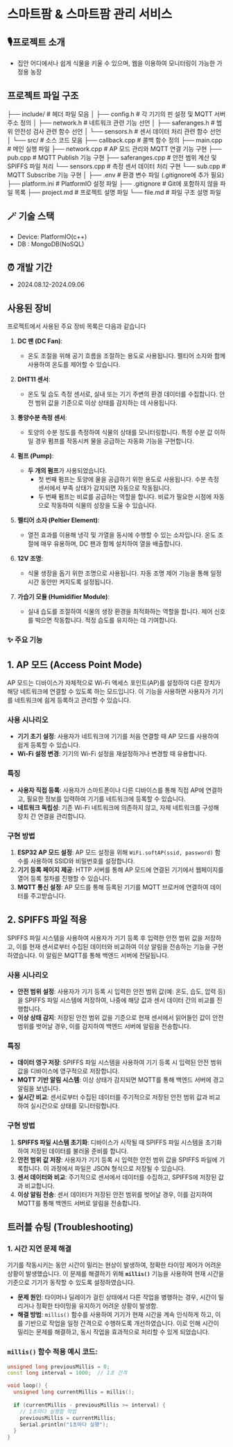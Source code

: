 # 스마트팜 & 스마트팜 관리 서비스

## 🎙️프로젝트 소개

-    집안 어디에서나 쉽게 식물을 키울 수 있으며, 웹을 이용하여 모니터링이 가능한 가정용 농장

## 프로젝트 파일 구조

├── include/                 # 헤더 파일 모음
│   ├── config.h             # 각 기기의 핀 설정 및 MQTT 서버 주소 정의
│   ├── network.h            # 네트워크 관련 기능 선언
│   ├── saferanges.h         # 범위 안전성 검사 관련 함수 선언
│   └── sensors.h            # 센서 데이터 처리 관련 함수 선언
│
└── src/                     # 소스 코드 모음
├── callback.cpp         # 콜백 함수 정의
├── main.cpp             # 메인 실행 파일
├── network.cpp          # AP 모드 관리와 MQTT 연결 기능 구현
├── pub.cpp              # MQTT Publish 기능 구현
├── saferanges.cpp       # 안전 범위 계산 및 SPIFFS 파일 처리
└── sensors.cpp          # 측정 센서 데이터 처리 구현
└── sub.cpp              # MQTT Subscribe 기능 구현
│
├── .env                     # 환경 변수 파일 (.gitignore에 추가 필요)
├── platform.ini             # PlatformIO 설정 파일
├── .gitignore               # Git에 포함하지 않을 파일 목록
├── project.md               # 프로젝트 설명 파일
└── file.md                  # 파일 구조 설명 파일

## 🪄 기술 스택

-    Device: PlatformIO(c++)
-    DB : MongoDB(NoSQL)

## ⏰ 개발 기간

-   2024.08.12-2024.09.06

## 사용된 장비

프로젝트에서 사용된 주요 장비 목록은 다음과 같습니다

1. **DC 팬 (DC Fan)**: 
   - 온도 조절을 위해 공기 흐름을 조절하는 용도로 사용됩니다. 펠티어 소자와 함께 사용하여 온도를 제어할 수 있습니다.
   
2. **DHT11 센서**: 
   - 온도 및 습도 측정 센서로, 실내 또는 기기 주변의 환경 데이터를 수집합니다. 안전 범위 값을 기준으로 이상 상태를 감지하는 데 사용됩니다.

3. **통양수분 측정 센서**: 
   - 토양의 수분 정도를 측정하여 식물의 상태를 모니터링합니다. 특정 수분 값 이하일 경우 펌프를 작동시켜 물을 공급하는 자동화 기능을 구현합니다.

4. **펌프 (Pump)**: 
   - **두 개의 펌프**가 사용되었습니다. 
     - 첫 번째 펌프는 토양에 물을 공급하기 위한 용도로 사용됩니다. 수분 측정 센서에서 부족 상태가 감지되면 자동으로 작동됩니다.
     - 두 번째 펌프는 비료를 공급하는 역할을 합니다. 비료가 필요한 시점에 자동으로 작동하여 식물의 성장을 도울 수 있습니다.

5. **펠티어 소자 (Peltier Element)**: 
   - 열전 효과를 이용해 냉각 및 가열을 동시에 수행할 수 있는 소자입니다. 온도 조절에 매우 유용하며, DC 팬과 함께 설치하여 열을 배출합니다.

6. **12V 조명**: 
   - 식물 생장을 돕기 위한 조명으로 사용됩니다. 자동 조명 제어 기능을 통해 일정 시간 동안만 켜지도록 설정됩니다.

7. **가습기 모듈 (Humidifier Module)**: 
   - 실내 습도를 조절하여 식물의 생장 환경을 최적화하는 역할을 합니다. 제어 신호를 박으면 작동합니다. 적정 습도를 유지하는 데 기여합니다.


### ✨ 주요 기능

## 1. AP 모드 (Access Point Mode)

AP 모드는 디바이스가 자체적으로 Wi-Fi 액세스 포인트(AP)를 설정하여 다른 장치가 해당 네트워크에 연결할 수 있도록 하는 모드입니다. 이 기능을 사용하면 사용자가 기기를 네트워크에 쉽게 등록하고 관리할 수 있습니다.

### 사용 시나리오
- **기기 초기 설정**: 사용자가 네트워크에 기기를 처음 연결할 때 AP 모드를 사용하여 쉽게 등록할 수 있습니다.
- **Wi-Fi 설정 변경**: 기기의 Wi-Fi 설정을 재설정하거나 변경할 때 유용합니다.

### 특징
- **사용자 직접 등록**: 사용자가 스마트폰이나 다른 디바이스를 통해 직접 AP에 연결하고, 필요한 정보를 입력하여 기기를 네트워크에 등록할 수 있습니다.
- **네트워크 독립성**: 기존 Wi-Fi 네트워크에 의존하지 않고, 자체 네트워크를 구성해 장치 간 연결을 관리합니다.

### 구현 방법
1. **ESP32 AP 모드 설정**: AP 모드 설정을 위해 `WiFi.softAP(ssid, password)` 함수를 사용하여 SSID와 비밀번호를 설정합니다.
2. **기기 등록 페이지 제공**: HTTP 서버를 통해 AP 모드에 연결된 기기에서 웹페이지를 열어 등록 절차를 진행할 수 있습니다.
3. **MQTT 통신 설정**: AP 모드를 통해 등록된 기기를 MQTT 브로커에 연결하여 데이터를 주고받습니다.

## 2. SPIFFS 파일 적용

SPIFFS 파일 시스템을 사용하여 사용자가 기기 등록 후 입력한 안전 범위 값을 저장하고, 이를 현재 센서로부터 수집된 데이터와 비교하여 이상 알림을 전송하는 기능을 구현하였습니다. 이 알림은 MQTT를 통해 백엔드 서버에 전달됩니다.

### 사용 시나리오
- **안전 범위 설정**: 사용자가 기기 등록 시 입력한 안전 범위 값(예: 온도, 습도, 압력 등)을 SPIFFS 파일 시스템에 저장하여, 나중에 해당 값과 센서 데이터 간의 비교를 진행합니다.
- **이상 상태 감지**: 저장된 안전 범위 값을 기준으로 현재 센서에서 읽어들인 값이 안전 범위를 벗어날 경우, 이를 감지하여 백엔드 서버에 알림을 전송합니다.

### 특징
- **데이터 영구 저장**: SPIFFS 파일 시스템을 사용하여 기기 등록 시 입력된 안전 범위 값을 디바이스에 영구적으로 저장합니다.
- **MQTT 기반 알림 시스템**: 이상 상태가 감지되면 MQTT를 통해 백엔드 서버에 경고 알림을 보냅니다.
- **실시간 비교**: 센서로부터 수집된 데이터를 주기적으로 저장된 안전 범위 값과 비교하여 실시간으로 상태를 모니터링합니다.

### 구현 방법
1. **SPIFFS 파일 시스템 초기화**: 디바이스가 시작될 때 SPIFFS 파일 시스템을 초기화하여 저장된 데이터를 불러올 준비를 합니다.
2. **안전 범위 값 저장**: 사용자가 기기 등록 시 입력한 안전 범위 값을 SPIFFS 파일에 기록합니다. 이 과정에서 파일은 JSON 형식으로 저장될 수 있습니다.
3. **센서 데이터와 비교**: 주기적으로 센서에서 데이터를 수집하고, SPIFFS에 저장된 값과 비교합니다.
4. **이상 알림 전송**: 센서 데이터가 저장된 안전 범위를 벗어날 경우, 이를 감지하여 MQTT를 통해 백엔드 서버로 알림을 전송합니다.


## 트러블 슈팅 (Troubleshooting)

### 1. 시간 지연 문제 해결
기기를 작동시키는 동안 시간이 밀리는 현상이 발생하여, 정확한 타이밍 제어가 어려운 상황이 발생했습니다. 이 문제를 해결하기 위해 **`millis()`** 기능을 사용하여 현재 시간을 기준으로 기기가 동작할 수 있도록 설정하였습니다.

- **문제 원인**: 타이머나 딜레이가 걸린 상태에서 다른 작업을 병행하는 경우, 시간이 밀리거나 정확한 타이밍을 유지하기 어려운 상황이 발생함.
- **해결 방법**: `millis()` 함수를 사용하여 기기가 현재 시간을 계속 인식하게 하고, 이를 기반으로 작업을 일정 간격으로 수행하도록 개선하였습니다. 이로 인해 시간이 밀리는 문제를 해결하고, 동시 작업을 효과적으로 처리할 수 있게 되었습니다.

### `millis()` 함수 적용 예시 코드:
```cpp
unsigned long previousMillis = 0;
const long interval = 1000;  // 1초 간격

void loop() {
  unsigned long currentMillis = millis();
  
  if (currentMillis - previousMillis >= interval) {
    // 1초마다 실행할 작업
    previousMillis = currentMillis;
    Serial.println("1초마다 실행");
  }
}




